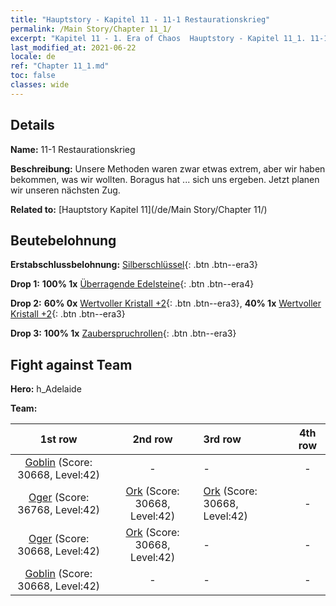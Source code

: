 ```yaml
---
title: "Hauptstory - Kapitel 11 - 11-1 Restaurationskrieg"
permalink: /Main Story/Chapter 11_1/
excerpt: "Kapitel 11 - 1. Era of Chaos  Hauptstory - Kapitel 11_1. 11-1 Restaurationskrieg"
last_modified_at: 2021-06-22
locale: de
ref: "Chapter 11_1.md"
toc: false
classes: wide
---
```


## Details

 **Name:** 11-1 Restaurationskrieg

 **Beschreibung:** Unsere Methoden waren zwar etwas extrem, aber wir haben bekommen, was wir wollten. Boragus hat ... sich uns ergeben. Jetzt planen wir unseren nächsten Zug.

 **Related to:** [Hauptstory Kapitel 11](/de/Main Story/Chapter 11/)

## Beutebelohnung

 **Erstabschlussbelohnung:** [Silberschlüssel](/ItemsDE/con_693/){: .btn .btn--era3}

 **Drop 1:** **100% 1x** [Überragende Edelsteine](/ItemsDE/mat_37/){: .btn .btn--era4}

 **Drop 2:** **60% 0x** [Wertvoller Kristall +2](/ItemsDE/mat_31/){: .btn .btn--era3}, **40% 1x** [Wertvoller Kristall +2](/ItemsDE/mat_31/){: .btn .btn--era3}

 **Drop 3:** **100% 1x** [Zauberspruchrollen](/ItemsDE/con_694/){: .btn .btn--era3}


## Fight against Team
 **Hero:** h_Adelaide

 **Team:**


  | 1st row | 2nd row | 3rd row | 4th row |
  |:----:|:----:|:----|:----:|
  | [Goblin](/de/units/Goblin/) (Score: 30668, Level:42)  | - | - | - |
  | [Oger](/de/units/Ogre/) (Score: 36768, Level:42)  | [Ork](/de/units/Orc/) (Score: 30668, Level:42)  | [Ork](/de/units/Orc/) (Score: 30668, Level:42)  | - |
  | [Oger](/de/units/Ogre/) (Score: 30668, Level:42)  | [Ork](/de/units/Orc/) (Score: 30668, Level:42)  | - | - |
  | [Goblin](/de/units/Goblin/) (Score: 30668, Level:42)  | - | - | - |



